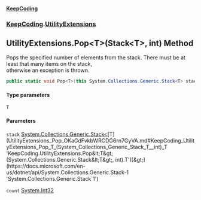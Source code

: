#### [KeepCoding](index.md 'index')
### [KeepCoding](KeepCoding.md 'KeepCoding').[UtilityExtensions](UtilityExtensions.md 'KeepCoding.UtilityExtensions')
## UtilityExtensions.Pop&lt;T&gt;(Stack&lt;T&gt;, int) Method
Pops the specified number of elements from the stack. There must be at least that many items on the stack,  
otherwise an exception is thrown.
```csharp
public static void Pop<T>(this System.Collections.Generic.Stack<T> stack, int count);
```
#### Type parameters
<a name='KeepCoding_UtilityExtensions_Pop_T_(System_Collections_Generic_Stack_T__int)_T'></a>
`T`  
  
#### Parameters
<a name='KeepCoding_UtilityExtensions_Pop_T_(System_Collections_Generic_Stack_T__int)_stack'></a>
`stack` [System.Collections.Generic.Stack&lt;](https://docs.microsoft.com/en-us/dotnet/api/System.Collections.Generic.Stack-1 'System.Collections.Generic.Stack`1')[T](UtilityExtensions_Pop_OKaGdFvkbWRCDG6rn7GyVA.md#KeepCoding_UtilityExtensions_Pop_T_(System_Collections_Generic_Stack_T__int)_T 'KeepCoding.UtilityExtensions.Pop&lt;T&gt;(System.Collections.Generic.Stack&lt;T&gt;, int).T')[&gt;](https://docs.microsoft.com/en-us/dotnet/api/System.Collections.Generic.Stack-1 'System.Collections.Generic.Stack`1')  
  
<a name='KeepCoding_UtilityExtensions_Pop_T_(System_Collections_Generic_Stack_T__int)_count'></a>
`count` [System.Int32](https://docs.microsoft.com/en-us/dotnet/api/System.Int32 'System.Int32')  
  
